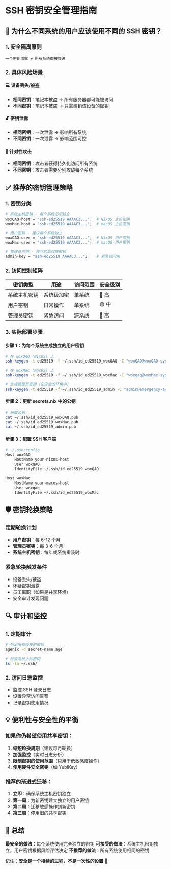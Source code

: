 # SSH 密钥安全管理指南

## 🚨 为什么不同系统的用户应该使用不同的 SSH 密钥？

### 1. **安全隔离原则**
```
一个密钥泄露 ≠ 所有系统都被攻破
```

### 2. **具体风险场景**

#### 💻 设备丢失/被盗
- **相同密钥**：笔记本被盗 → 所有服务器都可能被访问
- **不同密钥**：笔记本被盗 → 只需撤销该设备的密钥

#### 🔓 密钥泄露
- **相同密钥**：一次泄露 → 影响所有系统
- **不同密钥**：一次泄露 → 影响范围可控

#### 🎯 针对性攻击
- **相同密钥**：攻击者获得持久化访问所有系统
- **不同密钥**：攻击者需要分别攻破每个系统

## ✅ 推荐的密钥管理策略

### 1. **密钥分类**

```nix
# 系统主机密钥 - 每个系统必须独立
woxQAQ-host = "ssh-ed25519 AAAAC3...";  # NixOS 主机密钥
woxMac-host = "ssh-ed25519 AAAAC3...";  # macOS 主机密钥

# 用户密钥 - 建议每个系统独立
woxQAQ-user = "ssh-ed25519 AAAAC3...";  # NixOS 用户密钥
woxMac-user = "ssh-ed25519 AAAAC3...";  # macOS 用户密钥

# 管理员密钥 - 独立的高权限密钥
admin-key = "ssh-ed25519 AAAAC3...";    # 紧急访问用
```

### 2. **访问控制矩阵**

| 密钥类型 | 用途 | 访问范围 | 安全级别 |
|---------|------|----------|----------|
| 系统主机密钥 | 系统级加密 | 单系统 | 🔴 高 |
| 用户密钥 | 日常操作 | 单系统 | 🟡 中 |
| 管理员密钥 | 紧急访问 | 跨系统 | 🔴 高 |

### 3. **实际部署步骤**

#### 步骤 1：为每个系统生成独立的用户密钥

```bash
# 在 woxQAQ (NixOS) 上
ssh-keygen -t ed25519 -f ~/.ssh/id_ed25519_woxQAQ -C "woxQAQ@woxQAQ-system"

# 在 woxMac (macOS) 上  
ssh-keygen -t ed25519 -f ~/.ssh/id_ed25519_woxMac -C "woxqaq@woxMac-system"

# 生成管理员密钥（在安全的环境中）
ssh-keygen -t ed25519 -f ~/.ssh/id_ed25519_admin -C "admin@emergency-access"
```

#### 步骤 2：更新 secrets.nix 中的公钥

```bash
# 获取公钥
cat ~/.ssh/id_ed25519_woxQAQ.pub
cat ~/.ssh/id_ed25519_woxMac.pub  
cat ~/.ssh/id_ed25519_admin.pub
```

#### 步骤 3：配置 SSH 客户端

```bash
# ~/.ssh/config
Host woxQAQ
    HostName your-nixos-host
    User woxQAQ
    IdentityFile ~/.ssh/id_ed25519_woxQAQ

Host woxMac
    HostName your-macos-host  
    User woxqaq
    IdentityFile ~/.ssh/id_ed25519_woxMac
```

## 🛡️ 密钥轮换策略

### 定期轮换计划
- **用户密钥**：每 6-12 个月
- **管理员密钥**：每 3-6 个月  
- **系统主机密钥**：每年或系统重装时

### 紧急轮换触发条件
- 设备丢失/被盗
- 怀疑密钥泄露
- 员工离职（如果是共享环境）
- 安全审计发现问题

## 🔍 审计和监控

### 1. **定期审计**
```bash
# 列出所有授权的密钥
agenix -d secret-name.age

# 检查系统上的密钥
ls -la ~/.ssh/
```

### 2. **访问日志监控**
- 监控 SSH 登录日志
- 设置异常访问告警
- 记录密钥使用情况

## 💡 便利性与安全性的平衡

### 如果你仍希望使用共享密钥：

1. **缩短轮换周期**（建议每月轮换）
2. **加强监控**（实时日志分析）
3. **限制密钥的使用范围**（只用于低敏感度操作）
4. **使用硬件安全密钥**（如 YubiKey）

### 推荐的渐进式迁移：

1. **立即**：确保系统主机密钥独立
2. **第一周**：为新密钥建立独立的用户密钥
3. **第二周**：迁移敏感操作到新密钥
4. **第三周**：停用旧的共享密钥

## 🎯 总结

**最安全的做法**：每个系统使用完全独立的密钥
**可接受的做法**：系统主机密钥独立，用户密钥根据风险评估决定
**不推荐的做法**：所有系统使用相同的密钥

记住：**安全是一个持续的过程，不是一次性的设置** 🔐 